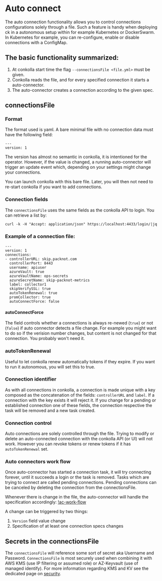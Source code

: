 # Auto connect
The auto connection functionality allows you to control connections configurations solely through a file.
Such a feature is handy when deploying ck in a autonomous setup within for example Kubernetes or DockerSwarm. In Kubernetes for example, you can re-configure, enable or disable connections with a ConfigMap.


## The basic functionality summarized:
1. At conkolla start time the flag `--connectionsFile <file.yml>` must be given. 
2. Conkolla reads the file, and for every specified connection it starts a auto-connector.
3. The auto-connector creates a connection according to the given spec.

## connectionsFile
### Format
The format used is yaml. A bare minimal file with no connection data must have the following field:
```
---
version: 1

```
The version has almost no semantic in conkolla, it is intentioned for the operator. However, if the value is changed, a running auto-connector will trigger an update event which, depending on your
settings might change your connections.

You can launch conkolla with this bare file. Later, you will then not need to re-start conkolla if you want to add connections.


### Connection fields
The `connectionsFile` uses the same fields as the conkolla API to login. You can retrieve a list by:

```
curl -k -H "Accept: application/json" https://localhost:4433/login/|jq
```

### Example of a connection file:

```
---
version: 1
connections:
- controllerURL: skip.packnot.com
  controllerPort: 8443
  username: apiuser
  azureVault: true
  azureVaultName: ops-secrets
  azureSecretName: skip-packnot-metrics
  label: collector1
  skipVerifySSL: true
  autoTokenRenewal: true
  promCollector: true
  autoConnectForce: false
```
#### autoConnectForce
The field controls whether a connections is always re-newed (`true`) or not (`false`) if auto connector detects a file change. For example you might want to do so if the verision number changes, 
but content is not changed for that connection. You probably won't need it.

### autoTokenRenewal
Useful to let conkolla renew automatically tokens if they expire. If you want to run it autonomous, you will set this to true.

### Connection identifier
As with all connections in conkolla, a connection is made unique with a key composed as the concatenation of the fields: `controllerURL` and `label`. If a connection with the key exists it will reject it.
If you change for a pending or established connection one of these fields, the connection respective the task will be removed and a new task created.

### Connection control
Auto connections are solely controlled through the file. Trying to modify or delete an auto-connected connection with the conkolla API (or UI) will not work. However you can revoke tokens or renew tokens if it has `autoTokenRenewal` set.

### Auto connectors work flow
Once auto-connector has started a connection task, it will try connecting forever, until it succeeds a login or the task is removed. Tasks which are trying to connect are called pending connections. 
Pending connections can be canceled by deleting the connection from the connectionsFile.

Whenever there is change in the file, the auto-connector will handle the specification accordingly:
[!ac-work-flow](./auto-connect-workflow.png)

 A change can be triggered by two things:
 1. `Version` field value change
 2. Specification of at least one connection specs changes







## Secrets in the connectionsFile
The `connectionsFile` will reference some sort of secret aka Username and Password. `ConnectionsFile` is most securely used when combining it with AWS KMS (use IP filtering or assumed role) or AZ-Keyvault (use of managed identify). For more information regarding KMS and KV see the dedicated page on [security](./security.md).



